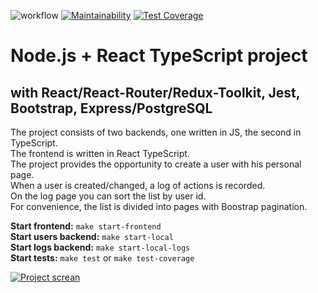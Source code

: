 ![workflow](https://github.com/hakon22/node.js/actions/workflows/makefile.yml/badge.svg)
[![Maintainability](https://api.codeclimate.com/v1/badges/bd671ea507ef9c8e7f3a/maintainability)](https://codeclimate.com/github/hakon22/node.js/maintainability)
[![Test Coverage](https://api.codeclimate.com/v1/badges/bd671ea507ef9c8e7f3a/test_coverage)](https://codeclimate.com/github/hakon22/node.js/test_coverage)
# Node.js + React TypeScript project
## with React/React-Router/Redux-Toolkit, Jest, Bootstrap, Express/PostgreSQL

The project consists of two backends, one written in JS, the second in TypeScript.\
The frontend is written in React TypeScript.\
The project provides the opportunity to create a user with his personal page.\
When a user is created/changed, a log of actions is recorded.\
On the log page you can sort the list by user id.\
For convenience, the list is divided into pages with Boostrap pagination.

**Start frontend:** `make start-frontend`\
**Start users backend:** `make start-local`\
**Start logs backend:** `make start-local-logs`\
**Start tests:** `make test` or `make test-coverage`

[![Project screan](https://i.ibb.co/FH2vrcj/node.png)](https://portfolio.am-projects.ru/node.js/)